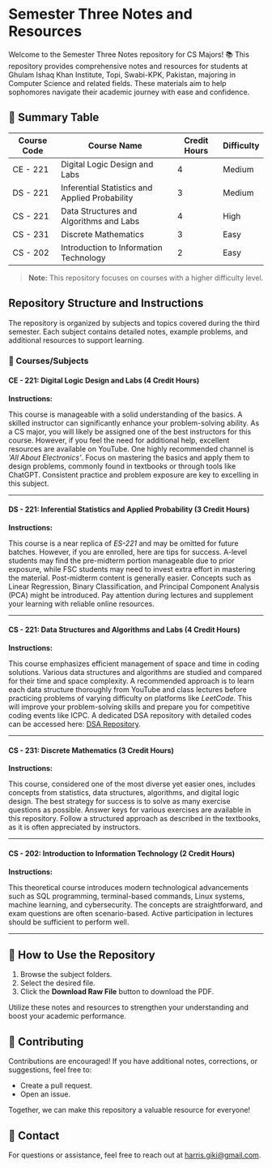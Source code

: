 # Semester Three Notes and Resources

Welcome to the Semester Three Notes repository for CS Majors! 📚 This repository provides comprehensive notes and resources for students at Ghulam Ishaq Khan Institute, Topi, Swabi-KPK, Pakistan, majoring in Computer Science and related fields. These materials aim to help sophomores navigate their academic journey with ease and confidence.

## 📖 Summary Table
| Course Code | Course Name | Credit Hours | Difficulty |
|-------------|-------------|--------------|------------|
| CE - 221   | Digital Logic Design and Labs | 4 | Medium |
| DS - 221   | Inferential Statistics and Applied Probability | 3 | Medium |
| CS - 221   | Data Structures and Algorithms and Labs | 4 | High |
| CS - 231   | Discrete Mathematics | 3 | Easy |
| CS - 202   | Introduction to Information Technology | 2 | Easy |

> **Note:** This repository focuses on courses with a higher difficulty level.

## Repository Structure and Instructions

The repository is organized by subjects and topics covered during the third semester. Each subject contains detailed notes, example problems, and additional resources to support learning.

### 📘 Courses/Subjects

#### **CE - 221: Digital Logic Design and Labs (4 Credit Hours)**
**Instructions:**

This course is manageable with a solid understanding of the basics. A skilled instructor can significantly enhance your problem-solving ability. As a CS major, you will likely be assigned one of the best instructors for this course. However, if you feel the need for additional help, excellent resources are available on YouTube. One highly recommended channel is *'All About Electronics'*. Focus on mastering the basics and apply them to design problems, commonly found in textbooks or through tools like ChatGPT. Consistent practice and problem exposure are key to excelling in this subject.

---

#### **DS - 221: Inferential Statistics and Applied Probability (3 Credit Hours)**
**Instructions:**

This course is a near replica of *ES-221* and may be omitted for future batches. However, if you are enrolled, here are tips for success. A-level students may find the pre-midterm portion manageable due to prior exposure, while FSC students may need to invest extra effort in mastering the material. Post-midterm content is generally easier. Concepts such as Linear Regression, Binary Classification, and Principal Component Analysis (PCA) might be introduced. Pay attention during lectures and supplement your learning with reliable online resources.

---

#### **CS - 221: Data Structures and Algorithms and Labs (4 Credit Hours)**
**Instructions:**

This course emphasizes efficient management of space and time in coding solutions. Various data structures and algorithms are studied and compared for their time and space complexity. A recommended approach is to learn each data structure thoroughly from YouTube and class lectures before practicing problems of varying difficulty on platforms like *LeetCode*. This will improve your problem-solving skills and prepare you for competitive coding events like ICPC. A dedicated DSA repository with detailed codes can be accessed here: [DSA Repository](https://github.com/Harris-giki/DSA_Cpp).

---

#### **CS - 231: Discrete Mathematics (3 Credit Hours)**
**Instructions:**

This course, considered one of the most diverse yet easier ones, includes concepts from statistics, data structures, algorithms, and digital logic design. The best strategy for success is to solve as many exercise questions as possible. Answer keys for various exercises are available in this repository. Follow a structured approach as described in the textbooks, as it is often appreciated by instructors.

---

#### **CS - 202: Introduction to Information Technology (2 Credit Hours)**
**Instructions:**

This theoretical course introduces modern technological advancements such as SQL programming, terminal-based commands, Linux systems, machine learning, and cybersecurity. The concepts are straightforward, and exam questions are often scenario-based. Active participation in lectures should be sufficient to perform well.

---

## 📂 How to Use the Repository

1. Browse the subject folders.
2. Select the desired file.
3. Click the **Download Raw File** button to download the PDF.

Utilize these notes and resources to strengthen your understanding and boost your academic performance.

## 🤝 Contributing

Contributions are encouraged! If you have additional notes, corrections, or suggestions, feel free to:
- Create a pull request.
- Open an issue.

Together, we can make this repository a valuable resource for everyone!

## 📧 Contact

For questions or assistance, feel free to reach out at [harris.giki@gmail.com](mailto:harris.giki@gmail.com).

